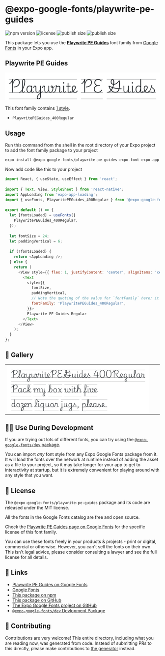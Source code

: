 # @expo-google-fonts/playwrite-pe-guides

![npm version](https://flat.badgen.net/npm/v/@expo-google-fonts/playwrite-pe-guides)
![license](https://flat.badgen.net/github/license/expo/google-fonts)
![publish size](https://flat.badgen.net/packagephobia/install/@expo-google-fonts/playwrite-pe-guides)
![publish size](https://flat.badgen.net/packagephobia/publish/@expo-google-fonts/playwrite-pe-guides)

This package lets you use the [**Playwrite PE Guides**](https://fonts.google.com/specimen/Playwrite+PE+Guides) font family from [Google Fonts](https://fonts.google.com/) in your Expo app.

## Playwrite PE Guides

![Playwrite PE Guides](./font-family.png)

This font family contains [1 style](#-gallery).

- `PlaywritePEGuides_400Regular`

## Usage

Run this command from the shell in the root directory of your Expo project to add the font family package to your project
```sh
expo install @expo-google-fonts/playwrite-pe-guides expo-font expo-app-loading
```

Now add code like this to your project
```js
import React, { useState, useEffect } from 'react';

import { Text, View, StyleSheet } from 'react-native';
import AppLoading from 'expo-app-loading';
import { useFonts, PlaywritePEGuides_400Regular } from '@expo-google-fonts/playwrite-pe-guides';

export default () => {
  let [fontsLoaded] = useFonts({
    PlaywritePEGuides_400Regular,
  });

  let fontSize = 24;
  let paddingVertical = 6;

  if (!fontsLoaded) {
    return <AppLoading />;
  } else {
    return (
      <View style={{ flex: 1, justifyContent: 'center', alignItems: 'center' }}>
        <Text
          style={{
            fontSize,
            paddingVertical,
            // Note the quoting of the value for `fontFamily` here; it expects a string!
            fontFamily: 'PlaywritePEGuides_400Regular',
          }}>
          Playwrite PE Guides Regular
        </Text>
      </View>
    );
  }
};

```

## 🔡 Gallery


||||
|-|-|-|
|![PlaywritePEGuides_400Regular](./PlaywritePEGuides_400Regular.ttf.png)||||


## 👩‍💻 Use During Development

If you are trying out lots of different fonts, you can try using the [`@expo-google-fonts/dev` package](https://github.com/expo/google-fonts/tree/master/font-packages/dev#readme).

You can import *any* font style from any Expo Google Fonts package from it. It will load the fonts
over the network at runtime instead of adding the asset as a file to your project, so it may take longer
for your app to get to interactivity at startup, but it is extremely convenient
for playing around with any style that you want.

## 📖 License

The `@expo-google-fonts/playwrite-pe-guides` package and its code are released under the MIT license.

All the fonts in the Google Fonts catalog are free and open source.

Check the [Playwrite PE Guides page on Google Fonts](https://fonts.google.com/specimen/Playwrite+PE+Guides) for the specific license of this font family.

You can use these fonts freely in your products & projects - print or digital, commercial or otherwise. However, you can't sell the fonts on their own. This isn't legal advice, please consider consulting a lawyer and see the full license for all details.

## 🔗 Links

- [Playwrite PE Guides on Google Fonts](https://fonts.google.com/specimen/Playwrite+PE+Guides)
- [Google Fonts](https://fonts.google.com/)
- [This package on npm](https://www.npmjs.com/package/@expo-google-fonts/playwrite-pe-guides)
- [This package on GitHub](https://github.com/expo/google-fonts/tree/master/font-packages/playwrite-pe-guides)
- [The Expo Google Fonts project on GitHub](https://github.com/expo/google-fonts)
- [`@expo-google-fonts/dev` Devlopment Package](https://github.com/expo/google-fonts/tree/master/font-packages/dev)

## 🤝 Contributing

Contributions are very welcome! This entire directory, including what you are reading now, was generated from code. Instead of submitting PRs to this directly, please make contributions to [the generator](https://github.com/expo/google-fonts/tree/master/packages/generator) instead.
